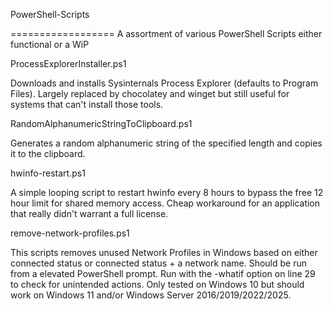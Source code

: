 
PowerShell-Scripts

==================
A assortment of various PowerShell Scripts either functional or a WiP

ProcessExplorerInstaller.ps1

Downloads and installs Sysinternals Process Explorer (defaults to Program Files). Largely replaced by chocolatey and winget but still useful for systems that can't install those tools.

RandomAlphanumericStringToClipboard.ps1

Generates a random alphanumeric string of the specified length and copies it to the clipboard.

hwinfo-restart.ps1

A simple looping script to restart hwinfo every 8 hours to bypass the free 12 hour limit for shared memory access. Cheap workaround for an application that really didn't warrant a full license.

remove-network-profiles.ps1

This scripts removes unused Network Profiles in Windows based on either connected status or connected status + a network name. Should be run from a elevated PowerShell prompt. Run with the -whatif option on line 29 to check for unintended actions. Only tested on Windows 10 but should work on Windows 11 and/or Windows Server 2016/2019/2022/2025.
